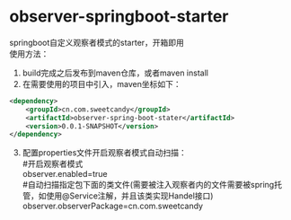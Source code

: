 # observer-springboot-starter
springboot自定义观察者模式的starter，开箱即用  
使用方法：  
1. build完成之后发布到maven仓库，或者maven install
2. 在需要使用的项目中引入，maven坐标如下：
```xml
<dependency>
	<groupId>cn.com.sweetcandy</groupId>
	<artifactId>observer-spring-boot-stater</artifactId>
	<version>0.0.1-SNAPSHOT</version>
</dependency>
```
3. 配置properties文件开启观察者模式自动扫描：  
#开启观察者模式  
observer.enabled=true  
#自动扫描指定包下面的类文件(需要被注入观察者内的文件需要被spring托管，如使用@Service注解，并且该类实现Handel接口)  
observer.observerPackage=cn.com.sweetcandy  
